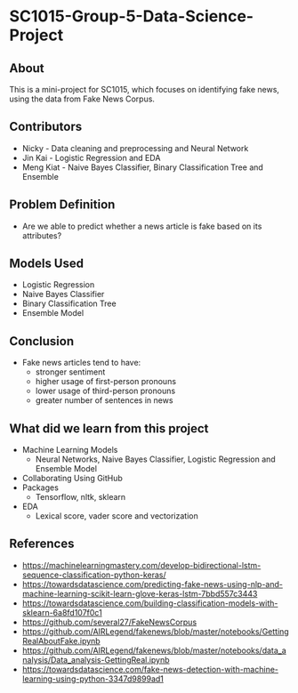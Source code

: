 # SC1015-Group-5-Data-Science-Project
## About
This is a mini-project for SC1015, which focuses on identifying fake news, using the data from Fake News Corpus.

## Contributors
- Nicky - Data cleaning and preprocessing and Neural Network
- Jin Kai - Logistic Regression and EDA
- Meng Kiat - Naive Bayes Classifier, Binary Classification Tree and Ensemble

## Problem Definition
- Are we able to predict whether a news article is fake based on its attributes?

## Models Used
- Logistic Regression
- Naive Bayes Classifier
- Binary Classification Tree
- Ensemble Model

## Conclusion
- Fake news articles tend to have:
  - stronger sentiment 
  - higher usage of first-person pronouns
  - lower usage of third-person pronouns
  - greater number of sentences in news 

## What did we learn from this project
- Machine Learning Models
  - Neural Networks, Naive Bayes Classifier, Logistic Regression and Ensemble Model
- Collaborating Using GitHub
- Packages
  - Tensorflow, nltk, sklearn
- EDA
  - Lexical score, vader score and vectorization 

## References
- https://machinelearningmastery.com/develop-bidirectional-lstm-sequence-classification-python-keras/
- https://towardsdatascience.com/predicting-fake-news-using-nlp-and-machine-learning-scikit-learn-glove-keras-lstm-7bbd557c3443
- https://towardsdatascience.com/building-classification-models-with-sklearn-6a8fd107f0c1
- https://github.com/several27/FakeNewsCorpus
- https://github.com/AIRLegend/fakenews/blob/master/notebooks/GettingRealAboutFake.ipynb
- https://github.com/AIRLegend/fakenews/blob/master/notebooks/data_analysis/Data_analysis-GettingReal.ipynb
- https://towardsdatascience.com/fake-news-detection-with-machine-learning-using-python-3347d9899ad1

